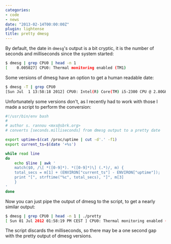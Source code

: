 ```yaml
---
categories:
- code
- news
date: "2013-02-14T00:00:00Z"
plugin: lightense
title: pretty dmesg
---
```


By default, the date in `dmesg`'s output is a bit cryptic, it is
the number of seconds and milliseconds since the system started:

```bash
$ dmesg | grep CPU0 | head -n 1
[    0.005027] CPU0: Thermal monitoring enabled (TM1)
```

Some versions of dmesg have an option to get a human readable
date:

```bash
$ dmesg -T | grep CPU0
[Sun Jul  1 13:58:18 2012] CPU0: Intel(R) Core(TM) i5-2300 CPU @ 2.80GHz stepping 07
```

Unfortunately some versions don't, as I recently had to work with
those I made a script to perform the conversion:

```bash
#!/usr/bin/env bash
#
# author s. rannou <mxs@sbrk.org>
# converts [seconds.milliseconds] from dmesg output to a pretty date

export uptime=$(cat /proc/uptime | cut -d'.' -f1)
export current_ts=$(date '+%s')

while read line
do
    echo $line | awk '
    match($0, /\[ *([0-9]*). *([0-9]*)\] (.*)/, m) {
	total_secs = m[1] + (ENVIRON["current_ts"] - ENVIRON["uptime"]);
	print "[", strftime("%c", total_secs), "]", m[3]
    }
'
done
```

Now you can just pipe the output of dmesg to the script, to get a
nearly similar output:

```bash
$ dmesg | grep CPU0 | head -n 1 | ./pretty 
[ Sun 01 Jul 2012 01:58:19 PM CEST ] CPU0: Thermal monitoring enabled (TM1)
```

The script discards the milliseconds, so there may be a one second gap
with the pretty output of dmesg versions.
